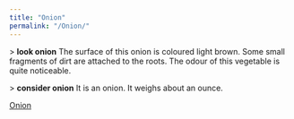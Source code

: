 ```yaml
---
title: "Onion"
permalink: "/Onion/"
---
```


\> **look onion** The surface of this onion is coloured light brown.
Some small fragments of dirt are attached to the roots. The odour of
this vegetable is quite noticeable.

\> **consider onion** It is an onion. It weighs about an ounce.

[Onion](Category:_Consumables "wikilink")